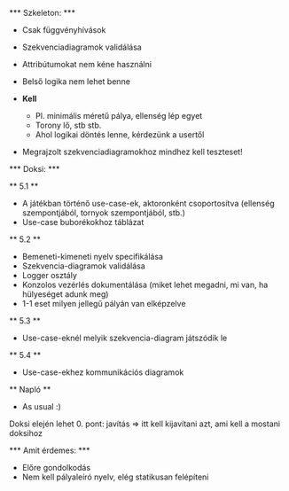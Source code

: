 *** Szkeleton: ***

 * Csak függvényhívások
 * Szekvenciadiagramok validálása
 * Attribútumokat nem kéne használni
 * Belső logika nem lehet benne
 
 * **Kell**
 
    - Pl. minimális méretű pálya, ellenség lép egyet
    - Torony lő, stb stb.
    - Ahol logikai döntés lenne, kérdezünk a usertől
 
 * Megrajzolt szekvenciadiagramokhoz mindhez kell teszteset!

*** Doksi: ***

** 5.1 **
  
  * A játékban történő use-case-ek, aktoronként csoportosítva (ellenség szempontjából, tornyok szempontjából, stb.) 
  * Use-case buborékokhoz táblázat
 
** 5.2 **
  
  * Bemeneti-kimeneti nyelv specifikálása
  * Szekvencia-diagramok validálása
  * Logger osztály
  * Konzolos vezérlés dokumentálása (miket lehet megadni, mi van, ha hülyeséget adunk meg)
  * 1-1 eset milyen jellegű pályán van elképzelve
 
** 5.3 **
 
  * Use-case-eknél melyik szekvencia-diagram játszódik le
 
** 5.4 **
 
  * Use-case-ekhez kommunikációs diagramok
 
** Napló **
  
  * As usual :)

Doksi elején lehet 0. pont: javítás => itt kell kijavítani azt, ami kell a mostani doksihoz

*** Amit érdemes: ***
 
 * Előre gondolkodás
 * Nem kell pályaleíró nyelv, elég statikusan felépíteni
